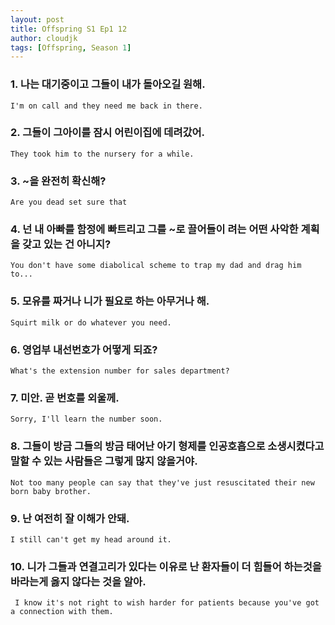 ```yaml
---
layout: post
title: Offspring S1 Ep1 12
author: cloudjk
tags: [Offspring, Season 1]
---
```


### 1. 나는 대기중이고 그들이 내가 돌아오길 원해.
    I'm on call and they need me back in there.

### 2. 그들이 그아이를 잠시 어린이집에 데려갔어.
    They took him to the nursery for a while.

### 3. ~을 완전히 확신해?
    Are you dead set sure that 

### 4. 넌 내 아빠를 함정에 빠트리고 그를 ~로 끌어들이 려는 어떤 사악한 계획을 갖고 있는 건 아니지? 
    You don't have some diabolical scheme to trap my dad and drag him to...

### 5. 모유를 짜거나 니가 필요로 하는 아무거나 해. 
    Squirt milk or do whatever you need.

### 6. 영업부 내선번호가 어떻게 되죠?
    What's the extension number for sales department?

### 7. 미안. 곧 번호를 외울께.
    Sorry, I'll learn the number soon.

### 8. 그들이 방금 그들의 방금 태어난 아기 형제를 인공호흡으로 소생시켰다고 말할 수 있는 사람들은 그렇게 많지 않을거야.
    Not too many people can say that they've just resuscitated their new born baby brother.

### 9. 난 여전히 잘 이해가 안돼.
    I still can't get my head around it.

### 10. 니가 그들과 연결고리가 있다는 이유로 난 환자들이 더 힘들어 하는것을 바라는게 옳지 않다는 것을 알아. 
     I know it's not right to wish harder for patients because you've got a connection with them.